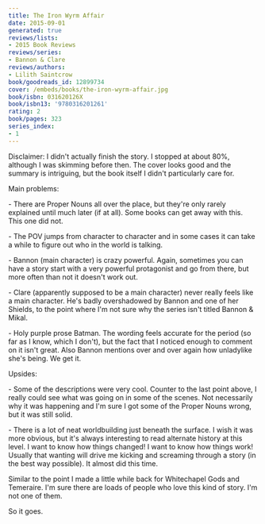 ```yaml
---
title: The Iron Wyrm Affair
date: 2015-09-01
generated: true
reviews/lists:
- 2015 Book Reviews
reviews/series:
- Bannon & Clare
reviews/authors:
- Lilith Saintcrow
book/goodreads_id: 12899734
cover: /embeds/books/the-iron-wyrm-affair.jpg
book/isbn: 031620126X
book/isbn13: '9780316201261'
rating: 2
book/pages: 323
series_index:
- 1
---
```

Disclaimer: I didn't actually finish the story. I stopped at about 80%, although I was skimming before then. The cover looks good and the summary is intriguing, but the book itself I didn't particularly care for.  

Main problems:  

<!--more-->

\- There are Proper Nouns all over the place, but they're only rarely explained until much later (if at all). Some books can get away with this. This one did not.  

\- The POV jumps from character to character and in some cases it can take a while to figure out who in the world is talking.  

\- Bannon (main character) is crazy powerful. Again, sometimes you can have a story start with a very powerful protagonist and go from there, but more often than not it doesn't work out.  

\- Clare (apparently supposed to be a main character) never really feels like a main character. He's badly overshadowed by Bannon and one of her Shields, to the point where I'm not sure why the series isn't titled Bannon & Mikal.  

\- Holy purple prose Batman. The wording feels accurate for the period (so far as I know, which I don't), but the fact that I noticed enough to comment on it isn't great. Also Bannon mentions over and over again how unladylike she's being. We get it.  

Upsides:  

\- Some of the descriptions were very cool. Counter to the last point above, I really could see what was going on in some of the scenes. Not necessarily why it was happening and I'm sure I got some of the Proper Nouns wrong, but it was still solid.  

\- There is a lot of neat worldbuilding just beneath the surface. I wish it was more obvious, but it's always interesting to read alternate history at this level. I want to know how things changed! I want to know how things work! Usually that wanting will drive me kicking and screaming through a story (in the best way possible). It almost did this time.  

Similar to the point I made a little while back for Whitechapel Gods and Temeraire. I'm sure there are loads of people who love this kind of story. I'm not one of them.  

So it goes.